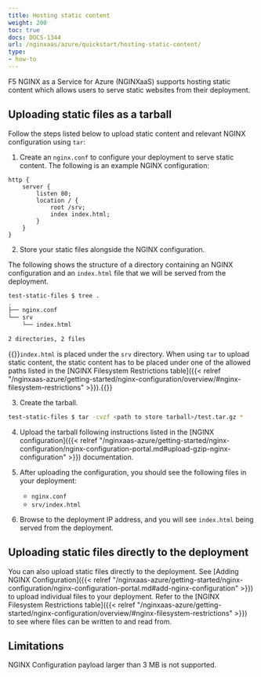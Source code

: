 ```yaml
---
title: Hosting static content
weight: 200
toc: true
docs: DOCS-1344
url: /nginxaas/azure/quickstart/hosting-static-content/
type:
- how-to
---
```


F5 NGINX as a Service for Azure (NGINXaaS) supports hosting static content which allows users to serve static websites from their deployment.

## Uploading static files as a tarball

Follow the steps listed below to upload static content and relevant NGINX configuration using `tar`:

1. Create an `nginx.conf` to configure your deployment to serve static content. The following is an example NGINX configuration:

```nginx
http {
	server {
		listen 80;
		location / {
			root /srv;
			index index.html;
		}
	}
}
```

2. Store your static files alongside the NGINX configuration.

The following shows the structure of a directory containing an NGINX configuration and an `index.html` file that we will be served from the deployment.

```bash
test-static-files $ tree .
.
├── nginx.conf
└── srv
    └── index.html

2 directories, 2 files
```

{{<note>}}`index.html` is placed under the `srv` directory. When using `tar` to upload static content, the static content has to be placed under one of the allowed paths listed in the [NGINX Filesystem Restrictions table]({{< relref "/nginxaas-azure/getting-started/nginx-configuration/overview/#nginx-filesystem-restrictions" >}}).{{</note>}}

3. Create the tarball.

```bash
test-static-files $ tar -cvzf <path to store tarball>/test.tar.gz *
```

4. Upload the tarball following instructions listed in the [NGINX configuration]({{< relref "/nginxaas-azure/getting-started/nginx-configuration/nginx-configuration-portal.md#upload-gzip-nginx-configuration" >}}) documentation.

5. After uploading the configuration, you should see the following files in your deployment:
   - `nginx.conf`
   - `srv/index.html`

6. Browse to the deployment IP address, and you will see `index.html` being served from the deployment.

## Uploading static files directly to the deployment

You can also upload static files directly to the deployment. See [Adding NGINX Configuration]({{< relref "/nginxaas-azure/getting-started/nginx-configuration/nginx-configuration-portal.md#add-nginx-configuration" >}}) to upload individual files to your deployment. Refer to the [NGINX Filesystem Restrictions table]({{< relref "/nginxaas-azure/getting-started/nginx-configuration/overview/#nginx-filesystem-restrictions" >}}) to see where files can be written to and read from.

## Limitations

NGINX Configuration payload larger than 3 MB is not supported.
